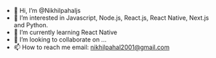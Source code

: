 - 👋 Hi, I’m @Nikhilpahaljs
- 👀 I’m interested in Javascript, Node.js, React.js, React Native, Next.js and Python.
- 🌱 I’m currently learning React Native
- 💞️ I’m looking to collaborate on ...
- 📫 How to reach me email: nikhilpahal2001@gmail.com
<!---
Nikhil-pahal-js/Nikhil-pahal-js is a ✨ special ✨ repository because its `README.md` (this file) appears on your GitHub profile.
You can click the Preview link to take a look at your changes.
--->
